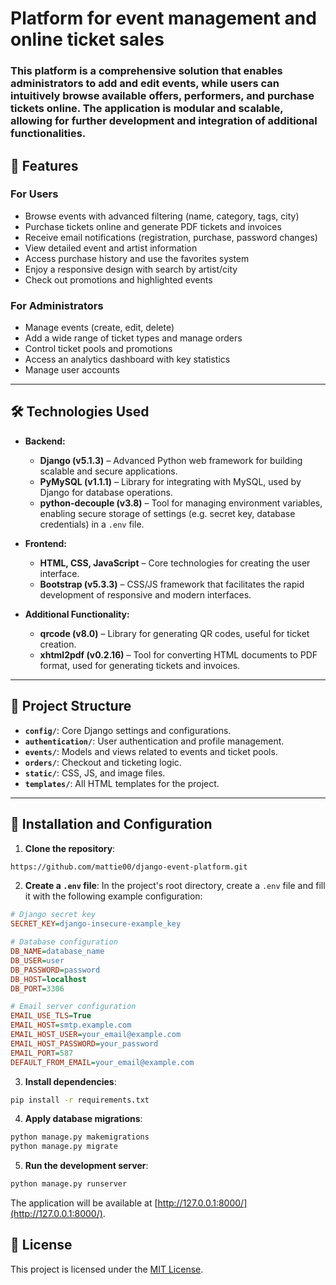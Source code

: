 # Platform for event management and online ticket sales

### This platform is a comprehensive solution that enables administrators to add and edit events, while users can intuitively browse available offers, performers, and purchase tickets online. The application is modular and scalable, allowing for further development and integration of additional functionalities.

## 🚀 Features

### For Users

- Browse events with advanced filtering (name, category, tags, city)
- Purchase tickets online and generate PDF tickets and invoices
- Receive email notifications (registration, purchase, password changes)
- View detailed event and artist information
- Access purchase history and use the favorites system
- Enjoy a responsive design with search by artist/city
- Check out promotions and highlighted events

### For Administrators

- Manage events (create, edit, delete)
- Add a wide range of ticket types and manage orders
- Control ticket pools and promotions
- Access an analytics dashboard with key statistics
- Manage user accounts

---

## 🛠️ Technologies Used

- **Backend:**
  - **Django (v5.1.3)** – Advanced Python web framework for building scalable and secure applications.
  - **PyMySQL (v1.1.1)** – Library for integrating with MySQL, used by Django for database operations.
  - **python-decouple (v3.8)** – Tool for managing environment variables, enabling secure storage of settings (e.g. secret key, database credentials) in a `.env` file.

- **Frontend:**
  - **HTML, CSS, JavaScript** – Core technologies for creating the user interface.
  - **Bootstrap (v5.3.3)** – CSS/JS framework that facilitates the rapid development of responsive and modern interfaces.

- **Additional Functionality:**
  - **qrcode (v8.0)** – Library for generating QR codes, useful for ticket creation.
  - **xhtml2pdf (v0.2.16)** – Tool for converting HTML documents to PDF format, used for generating tickets and invoices.

---

## 📂 Project Structure

- **`config/`**: Core Django settings and configurations.
- **`authentication/`**: User authentication and profile management.
- **`events/`**: Models and views related to events and ticket pools.
- **`orders/`**: Checkout and ticketing logic.
- **`static/`**: CSS, JS, and image files.
- **`templates/`**: All HTML templates for the project.

---

## 📌 Installation and Configuration

1. **Clone the repository**:
```bash
https://github.com/mattie00/django-event-platform.git
```

2. **Create a `.env` file**:
In the project's root directory, create a `.env` file and fill it with the following example configuration:
```ini
# Django secret key
SECRET_KEY=django-insecure-example_key

# Database configuration
DB_NAME=database_name
DB_USER=user
DB_PASSWORD=password
DB_HOST=localhost
DB_PORT=3306

# Email server configuration
EMAIL_USE_TLS=True
EMAIL_HOST=smtp.example.com
EMAIL_HOST_USER=your_email@example.com
EMAIL_HOST_PASSWORD=your_password
EMAIL_PORT=587
DEFAULT_FROM_EMAIL=your_email@example.com
```

3. **Install dependencies**:
```bash
pip install -r requirements.txt
```

4. **Apply database migrations**:
```bash
python manage.py makemigrations
python manage.py migrate
```

5. **Run the development server**:
```bash
python manage.py runserver
```

The application will be available at [http://127.0.0.1:8000/](http://127.0.0.1:8000/).

## 📜 License

This project is licensed under the [MIT License](LICENSE).
